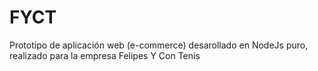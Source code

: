 # FYCT
Prototipo de aplicación web (e-commerce) desarollado en NodeJs puro, realizado para la empresa Felipes Y Con Tenis
